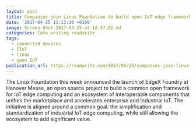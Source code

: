 ```yaml
---
layout: post
title: Companies join Linux Foundation to build open IoT edge framework
date: '2017-04-25 11:13:30 +0100'
image: Screen-Shot-2017-04-25-at-18.57.02.md
categories: Cate writing readwrite
tags:
  - connected devices
  - IIoT
  - linux
  - open IoT
publication_url: https://readwrite.com/2017/04/25/companies-join-linux-foundation-project-open-framework-edge-computing-cl1/
---
```

The Linux Foundation this week announced the launch of EdgeX Foundry at Hanover Messe, an open source project to build a common open framework for IoT edge computing and an ecosystem of interoperable components that unifies the marketplace and accelerates enterprise and Industrial IoT. The initiative is aligned around a common goal: the simplification and standardization of industrial IoT edge computing, while still allowing the ecosystem to add significant value.
